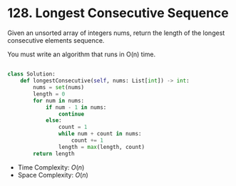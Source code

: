 # 128. Longest Consecutive Sequence
Given an unsorted array of integers nums, return the length of the longest consecutive elements sequence.

You must write an algorithm that runs in O(n) time.
## 
```PYTHON
class Solution:
    def longestConsecutive(self, nums: List[int]) -> int:
        nums = set(nums)
        length = 0
        for num in nums:
            if num - 1 in nums:
                continue
            else:
                count = 1
                while num + count in nums:
                    count += 1
                length = max(length, count)
        return length
```
* Time Complexity: $O(n)$
* Space Complexity: $O(n)$